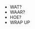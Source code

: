 * <!-- .element: class="" -->WAT?
* <!-- .element: class="fragment grow" -->WAAR?
* <!-- .element: class="" -->HOE?
* <!-- .element: class="" -->WRAP UP